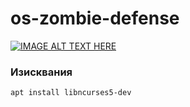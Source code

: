 # os-zombie-defense


[![IMAGE ALT TEXT HERE](http://img.youtube.com/vi/OcsXwVTZKkg/0.jpg)](http://www.youtube.com/watch?v=OcsXwVTZKkg)

### Изисквания
```bash
apt install libncurses5-dev
```
